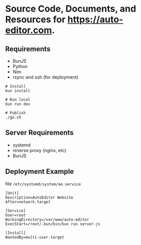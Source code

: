 # Source Code, Documents, and Resources for https://auto-editor.com.

## Requirements
 - BunJS
 - Python
 - Nim
 - rsync and ssh (for deployment)

```
# Install
bun install

# Run local
bun run dev

# Publish
./go.sh
```

## Server Requirements
 - systemd
 - reverse proxy (nginx, etc)
 - BunJS

## Deployment Example

file `/etc/systemd/system/ae.service`

```
[Unit]
Description=AutoEditor Website
After=network.target

[Service]
User=root
WorkingDirectory=/var/www/auto-editor
ExecStart=/root/.bun/bin/bun run server.js

[Install]
WantedBy=multi-user.target
```